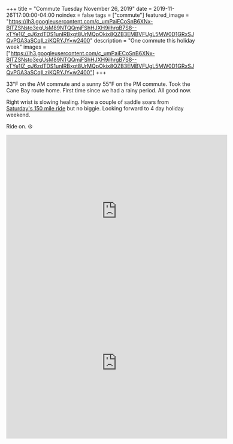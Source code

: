 +++
title =  "Commute Tuesday November 26, 2019"
date = 2019-11-26T17:00:00-04:00
noindex = false
tags = ["commute"]
featured_image = "https://lh3.googleusercontent.com/c_umPaiECoSnB6XNx-BlTZSNsto3egUsM89NTQQmjFShHJXH9ilhrgB7S8--xTYe1IZ_qJ6zdTDS1unIRBxgt8UrMQpOkix8QZB3EMBVFUgL5MW0D1GRxSJQvPGA3aSCqILziKQRYJY=w2400"
description = "One commute this holiday week"
images = ["https://lh3.googleusercontent.com/c_umPaiECoSnB6XNx-BlTZSNsto3egUsM89NTQQmjFShHJXH9ilhrgB7S8--xTYe1IZ_qJ6zdTDS1unIRBxgt8UrMQpOkix8QZB3EMBVFUgL5MW0D1GRxSJQvPGA3aSCqILziKQRYJY=w2400"]
+++

33℉ on the AM commute and a sunny 55℉ on the PM commute. Took the Cane Bay route home. First time since we had a rainy period. All good now.  

Right wrist is slowing healing. Have a couple of saddle soars from [Saturday's 150 mile ride](/posts/20191123/) but no biggie. Looking forward to 4 day holiday weekend.

Ride on. ☮

<iframe height='405' width='590' frameborder='0' allowtransparency='true' scrolling='no' src='https://www.strava.com/activities/2892242737/embed/be13ac1ac43f6d4725bd19801ce197a04c7f8185'></iframe>

<iframe height='405' width='590' frameborder='0' allowtransparency='true' scrolling='no' src='https://www.strava.com/activities/2893908020/embed/ce3dd08cbb246399172fa44ca2149a5b8577a1aa'></iframe>
